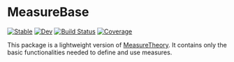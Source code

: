 # MeasureBase

[![Stable](https://img.shields.io/badge/docs-stable-blue.svg)](https://cscherrer.github.io/MeasureTheory.jl/stable)
[![Dev](https://img.shields.io/badge/docs-dev-blue.svg)](https://cscherrer.github.io/MeasureTheory.jl/dev)
[![Build Status](https://github.com/cscherrer/MeasureBase.jl/workflows/CI/badge.svg)](https://github.com/cscherrer/MeasureBase.jl/actions)
[![Coverage](https://codecov.io/gh/cscherrer/MeasureBase.jl/branch/master/graph/badge.svg)](https://codecov.io/gh/cscherrer/MeasureBase.jl)

This package is a lightweight version of [MeasureTheory](https://github.com/cscherrer/MeasureTheory.jl). It contains only the basic functionalities needed to define and use measures.
